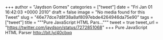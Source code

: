 
+++
author = "Jaydson Gomes"
categories = ["tweet"]
date = "Fri Jan 01 16:42:03 +0000 2010"
draft = false
image = "No media found for this Tweet"
slug = "46e77dce7d8f38a8af8097ebde4264946da75e90"
tags = ["tweet"]
title = """Pure JavaScript HTML Pars..."""
tweet = true
tweet_url = "https://twitter.com/jaydson/status/7272851068"
+++
Pure JavaScript HTML Parser http://bit.ly/40cbxq
